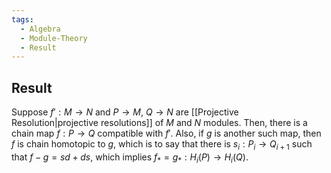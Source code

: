 ```yaml
---
tags:
  - Algebra
  - Module-Theory
  - Result
---
```

## Result

Suppose $f' : M \to N$ and $P \to M$, $Q \to N$ are [[Projective Resolution|projective resolutions]] of $M$ and $N$ modules. Then, there is a chain map $f : P \to Q$ compatible with $f'$. Also, if $g$ is another such map, then $f$ is chain homotopic to $g$, which is to say that there is $s_{i}: P_{i} \to Q_{i+1}$ such that $f-g = sd + ds$, which implies $f_{*} = g_{*} : H_{i}(P) \to H_{i}(Q)$.